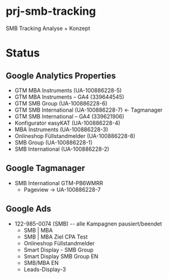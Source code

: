# prj-smb-tracking
SMB Tracking Analyse + Konzept


# Status

## Google Analytics Properties

- GTM MBA Instruments (UA-100886228-5)
- GTM MBA Instruments  – GA4 (339644545)
- GTM SMB Group (UA-100886228-6)
- GTM SMB International (UA-100886228-7) <- Tagmanager
- GTM SMB International  – GA4 (339621906)
- Konfigurator easyKAT (UA-100886228-4)
- MBA Instruments (UA-100886228-3)
- Onlineshop Füllstandmelder (UA-100886228-8)
- SMB Group (UA-100886228-1)
- SMB International (UA-100886228-2)

## Google Tagmanager 

- SMB International GTM-PB6WMRR
  - Pageview -> UA-100886228-7

## Google Ads

- 122-985-0074 (SMB) -- alle Kampagnen pausiert/beendet
  - SMB | MBA
  - SMB | MBA Ziel CPA Test
  - Onlineshop Füllstandmelder
  - Smart Display - SMB Group
  - Smart Display SMB Group EN
  - SMB/MBA EN
  - Leads-Display-3
